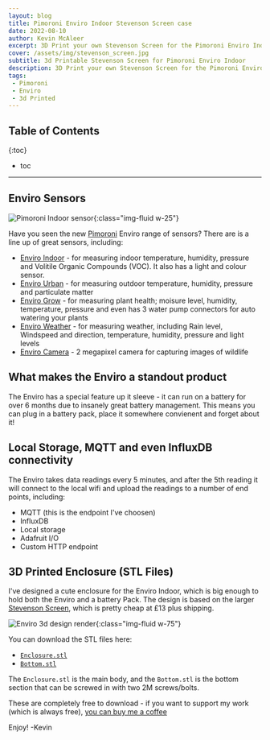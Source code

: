 ```yaml
---
layout: blog
title: Pimoroni Enviro Indoor Stevenson Screen case
date: 2022-08-10
author: Kevin McAleer
excerpt: 3D Print your own Stevenson Screen for the Pimoroni Enviro Indoor sensor
cover: /assets/img/stevenson_screen.jpg
subtitle: 3d Printable Stevenson Screen for Pimoroni Enviro Indoor
description: 3D Print your own Stevenson Screen for the Pimoroni Enviro Indoor sensor
tags:
 - Pimoroni
 - Enviro
 - 3d Printed
---
```


## Table of Contents

{:toc}
* toc

---

## Enviro Sensors

![Pimoroni Indoor sensor](/assets/img/pimoroni_enviro_indoor.webp){:class="img-fluid w-25"}

Have you seen the new [Pimoroni](https://shop.pimoroni.com/products/enviro-indoor?variant=40055644684371) Enviro range of sensors?
There are is a line up of great sensors, including:

* [Enviro Indoor](https://shop.pimoroni.com/products/enviro-indoor?variant=40055644684371) - for measuring indoor temperature, humidity, pressure and Volitile Organic Compounds (VOC). It also has a light and colour sensor.
* [Enviro Urban](https://shop.pimoroni.com/products/enviro-urban?variant=40056508219475) - for measuring outdoor temperature, humidity, pressure and particulate matter
* [Enviro Grow](https://shop.pimoroni.com/products/enviro-grow?variant=40055904305235) - for measuring plant health; moisure level, humidity, temperature, pressure and even has 3 water pump connectors for auto watering your plants
* [Enviro Weather](https://shop.pimoroni.com/products/enviro-weather-board-only?variant=40056047173715) - for measuring weather, including Rain level, Windspeed and direction, temperature, humidity, pressure and light levels
* [Enviro Camera](https://shop.pimoroni.com/products/enviro-camera?variant=40056602067027) - 2 megapixel camera for capturing images of wildlife

## What makes the Enviro a standout product

The Enviro has a special feature up it sleeve - it can run on a battery for over 6 months due to insanely great battery management. This means you can plug in a battery pack, place it somewhere convienent and forget about it!

## Local Storage, MQTT and even InfluxDB connectivity

The Enviro takes data readings every 5 minutes, and after the 5th reading it will connect to the local wifi and upload the readings to a number of end points, including:

* MQTT (this is the endpoint I've choosen)
* InfluxDB
* Local storage
* Adafruit I/O
* Custom HTTP endpoint

## 3D Printed Enclosure (STL Files)

I've designed a cute enclosure for the Enviro Indoor, which is big enough to hold both the Enviro and a battery Pack.
The design is based on the larger [Stevenson Screen](https://shop.pimoroni.com/products/weatherproof-cover-for-outdoor-sensors?variant=40047884468307), which is pretty cheap at £13 plus shipping.

![Enviro 3d design render](/assets/img/stevenson_3d.png){:class="img-fluid w-75"}

You can download the STL files here:

* [`Enclosure.stl`](/assets/stl/stevenson_screen/stevenson_screen.stl)
* [`Bottom.stl`](/assets/stl/stevenson_screen/bottom.stl)

The `Enclosure.stl` is the main body, and the `Bottom.stl` is the bottom section that can be screwed in with two 2M screws/bolts.

These are completely free to download - if you want to support my work (which is always free), [you can buy me a coffee](https://www.buymeacoffee.com/kevinmcaleer)

Enjoy!
-Kevin
